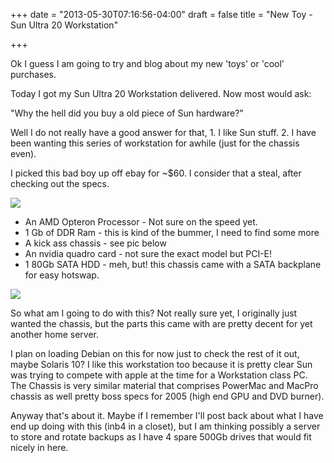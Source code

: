 +++
date = "2013-05-30T07:16:56-04:00"
draft = false
title = "New Toy - Sun Ultra 20 Workstation"

+++

Ok I guess I am going to try and blog about my new 'toys' or 'cool' purchases. 

Today I got my Sun Ultra 20 Workstation delivered.  Now most would ask:

"Why the hell did you buy a old piece of Sun hardware?"

Well I do not really have a good answer for that, 1.  I like Sun stuff. 2.  I have been wanting this series of workstation for awhile (just for the chassis even).

I picked this bad boy up off ebay for ~$60.  I consider that a steal, after checking out the specs.

![](https://banana.fish/files/img/blog/ultra20-1.jpg)

* An AMD Opteron Processor - Not sure on the speed yet.
* 1 Gb of DDR Ram - this is kind of the bummer, I need to find some more
* A kick ass chassis - see pic below
* An nvidia quadro card - not sure the exact model but PCI-E!
* 1 80Gb SATA HDD - meh, but! this chassis came with a SATA backplane for easy hotswap.


![](https://banana.fish/files/img/blog/ultra20-2.jpg)

So what am I going to do with this? Not really sure yet, I originally just wanted the chassis, but the parts this came with are pretty decent for yet another home server.

I plan on loading Debian on this for now just to check the rest of it out, maybe Solaris 10?  I like this workstation too because it is pretty clear Sun was trying to compete with apple at the time for a Workstation class PC.  The Chassis is very similar material that comprises PowerMac and MacPro chassis as well pretty boss specs for 2005 (high end GPU and DVD burner).

Anyway that's about it.  Maybe if I remember I'll post back about what I have end up doing with this (inb4 in a closet), but I am thinking possibly a server to store and rotate backups as I have 4 spare 500Gb drives that would fit nicely in here.

